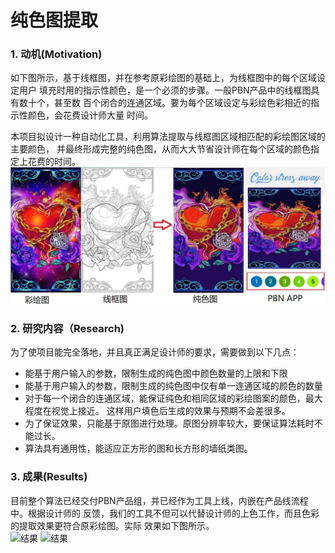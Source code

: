 # 纯色图提取

### 1. 动机(Motivation)
如下图所示，基于线框图，并在参考原彩绘图的基础上，为线框图中的每个区域设定用户
填充时用的指示性颜色，是一个必须的步骤。一般PBN产品中的线框图具有数十个，甚至数
百个闭合的连通区域。要为每个区域设定与彩绘色彩相近的指示性颜色，会花费设计师大量
时间。

本项目拟设计一种自动化工具，利用算法提取与线框图区域相匹配的彩绘图区域的主要颜色，
并最终形成完整的纯色图，从而大大节省设计师在每个区域的颜色指定上花费的时间。  
![指示色](https://raw.githubusercontent.com/zjustarstar/dailybreadResearch.github.io/gh-pages/article/product/imgs/clrindicator_flowchart.jpg)

### 2. 研究内容（Research)
为了使项目能完全落地，并且真正满足设计师的要求，需要做到以下几点：
+ 能基于用户输入的参数，限制生成的纯色图中颜色数量的上限和下限
+ 能基于用户输入的参数，限制生成的纯色图中仅有单一连通区域的颜色的数量
+ 对于每一个闭合的连通区域，能保证纯色和相同区域的彩绘图案的颜色，最大程度在视觉上接近。
这样用户填色后生成的效果与预期不会差很多。
+ 为了保证效果，只能基于原图进行处理。原图分辨率较大，要保证算法耗时不能过长。
+ 算法具有通用性，能适应正方形的图和长方形的墙纸类图。

### 3. 成果(Results)
目前整个算法已经交付PBN产品组，并已经作为工具上线，内嵌在产品线流程中。根据设计师的
反馈，我们的工具不但可以代替设计师的上色工作，而且色彩的提取效果更符合原彩绘图。实际
效果如下图所示。    
![结果](https://raw.githubusercontent.com/zjustarstar/dailybreadResearch.github.io/gh-pages/article/product/imgs/clrindicator_result1.jpg)
![结果](https://raw.githubusercontent.com/zjustarstar/dailybreadResearch.github.io/gh-pages/article/product/imgs/clrindicator_result2.jpg)


